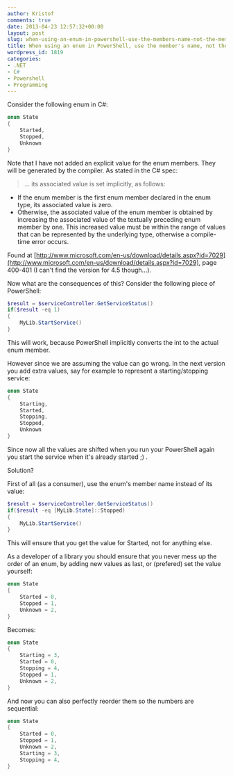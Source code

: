 ```yaml
---
author: Kristof
comments: true
date: 2013-04-23 12:57:32+00:00
layout: post
slug: when-using-an-enum-in-powershell-use-the-members-name-not-the-members-value
title: When using an enum in PowerShell, use the member's name, not the member's value
wordpress_id: 1819
categories:
- .NET
- C#
- Powershell
- Programming
---
```


Consider the following enum in C#:

```csharp
enum State
{
    Started,
    Stopped,
    Unknown
}
```

Note that I have not added an explicit value for the enum members. They will be generated by the compiler. As stated in the C# spec:


> ... its associated value is set implicitly, as follows:
* If the enum member is the first enum member declared in the enum type, its associated value is zero.
* Otherwise, the associated value of the enum member is obtained by increasing the associated value of the textually preceding enum member by one. This increased value must be within the range of values that can be represented by the underlying type, otherwise a compile-time error occurs.

Found at [http://www.microsoft.com/en-us/download/details.aspx?id=7029](http://www.microsoft.com/en-us/download/details.aspx?id=7029), page 400-401 (I can't find the version for 4.5 though...).

Now what are the consequences of this? Consider the following piece of PowerShell:

```powershell
$result = $serviceController.GetServiceStatus()
if($result -eq 1)
{
    MyLib.StartService()
}
```

This will work, because PowerShell implicitly converts the int to the actual enum member.

However since we are assuming the value can go wrong. In the next version you add extra values, say for example to represent a starting/stopping service:

```csharp
enum State
{
    Starting,
    Started,
    Stopping,
    Stopped,
    Unknown
}
```

Since now all the values are shifted when you run your PowerShell again you start the service when it's already started ;) .

Solution?

First of all (as a consumer), use the enum's member name instead of its value:

```powershell
$result = $serviceController.GetServiceStatus()
if($result -eq [MyLib.State]::Stopped)
{
    MyLib.StartService()
}
```

This will ensure that you get the value for Started, not for anything else.

As a developer of a library you should ensure that you never mess up the order of an enum, by adding new values as last, or (prefered) set the value yourself:

```csharp
enum State
{
    Started = 0,
    Stopped = 1,
    Unknown = 2,
}
```

Becomes:

```csharp
enum State
{
    Starting = 3,
    Started = 0,
    Stopping = 4,
    Stopped = 1,
    Unknown = 2,
}
```

And now you can also perfectly reorder them so the numbers are sequential:

```csharp
enum State
{
    Started = 0,
    Stopped = 1,
    Unknown = 2,
    Starting = 3,
    Stopping = 4,
}
```
